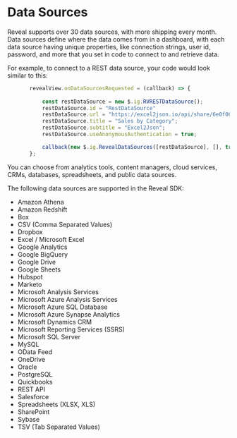 # Data Sources

Reveal supports over 30 data sources, with more shipping every month.  Data sources define where the data comes from in a dashboard, with each data source having unique properties, like connection strings, user id, password, and more that you set in code to connect to and retrieve data.

For example, to connect to a REST data source, your code would look similar to this:

```typescript
       revealView.onDataSourcesRequested = (callback) => {
           
           const restDataSource = new $.ig.RVRESTDataSource();
           restDataSource.id = "RestDataSource"
           restDataSource.url = "https://excel2json.io/api/share/6e0f06b3-72d3-4fec-7984-08da43f56bb9";
           restDataSource.title = "Sales by Category";
           restDataSource.subtitle = "Excel2Json";
           restDataSource.useAnonymousAuthentication = true;

           callback(new $.ig.RevealDataSources([restDataSource], [], true));
       };
```



You can choose from analytics tools, content managers, cloud services, CRMs, databases, spreadsheets, and public data sources.

The following data sources are supported in the Reveal SDK:

- Amazon Athena
- Amazon Redshift
- Box
- CSV (Comma Separated Values)
- Dropbox
- Excel / Microsoft Excel
- Google Analytics
- Google BigQuery
- Google Drive
- Google Sheets
- Hubspot
- Marketo
- Microsoft Analysis Services
- Microsoft Azure Analysis Services
- Microsoft Azure SQL Database
- Microsoft Azure Synapse Analytics
- Microsoft Dynamics CRM
- Microsoft Reporting Services (SSRS)
- Microsoft SQL Server
- MySQL
- OData Feed
- OneDrive
- Oracle
- PostgreSQL
- Quickbooks
- REST API
- Salesforce
- Spreadsheets (XLSX, XLS)
- SharePoint
- Sybase
- TSV  (Tab Separated Values)
